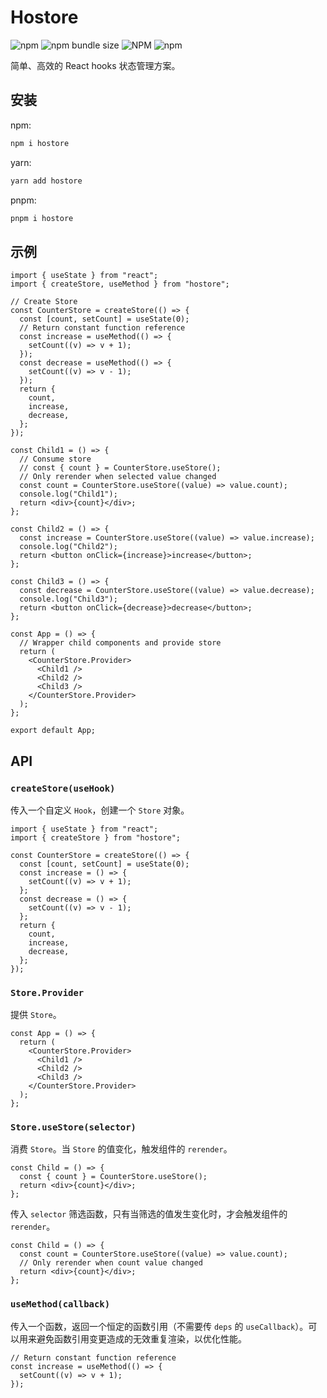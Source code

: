 # Hostore

![npm](https://img.shields.io/npm/v/hostore?style=flat-square)
![npm bundle size](https://img.shields.io/bundlephobia/minzip/hostore?style=flat-square)
![NPM](https://img.shields.io/npm/l/hostore?style=flat-square)
![npm](https://img.shields.io/npm/dy/hostore?style=flat-square)

简单、高效的 React hooks 状态管理方案。

## 安装

npm:

```bash
npm i hostore
```

yarn:

```bash
yarn add hostore
```

pnpm:

```bash
pnpm i hostore
```

## 示例

```tsx
import { useState } from "react";
import { createStore, useMethod } from "hostore";

// Create Store
const CounterStore = createStore(() => {
  const [count, setCount] = useState(0);
  // Return constant function reference
  const increase = useMethod(() => {
    setCount((v) => v + 1);
  });
  const decrease = useMethod(() => {
    setCount((v) => v - 1);
  });
  return {
    count,
    increase,
    decrease,
  };
});

const Child1 = () => {
  // Consume store
  // const { count } = CounterStore.useStore();
  // Only rerender when selected value changed
  const count = CounterStore.useStore((value) => value.count);
  console.log("Child1");
  return <div>{count}</div>;
};

const Child2 = () => {
  const increase = CounterStore.useStore((value) => value.increase);
  console.log("Child2");
  return <button onClick={increase}>increase</button>;
};

const Child3 = () => {
  const decrease = CounterStore.useStore((value) => value.decrease);
  console.log("Child3");
  return <button onClick={decrease}>decrease</button>;
};

const App = () => {
  // Wrapper child components and provide store
  return (
    <CounterStore.Provider>
      <Child1 />
      <Child2 />
      <Child3 />
    </CounterStore.Provider>
  );
};

export default App;
```

## API

### `createStore(useHook)`

传入一个自定义 `Hook`，创建一个 `Store` 对象。

```tsx
import { useState } from "react";
import { createStore } from "hostore";

const CounterStore = createStore(() => {
  const [count, setCount] = useState(0);
  const increase = () => {
    setCount((v) => v + 1);
  };
  const decrease = () => {
    setCount((v) => v - 1);
  };
  return {
    count,
    increase,
    decrease,
  };
});
```

### `Store.Provider`

提供 `Store`。

```tsx
const App = () => {
  return (
    <CounterStore.Provider>
      <Child1 />
      <Child2 />
      <Child3 />
    </CounterStore.Provider>
  );
};
```

### `Store.useStore(selector)`

消费 `Store`。当 `Store` 的值变化，触发组件的 `rerender`。

```tsx
const Child = () => {
  const { count } = CounterStore.useStore();
  return <div>{count}</div>;
};
```

传入 `selector` 筛选函数，只有当筛选的值发生变化时，才会触发组件的 `rerender`。

```tsx
const Child = () => {
  const count = CounterStore.useStore((value) => value.count);
  // Only rerender when count value changed
  return <div>{count}</div>;
};
```

### `useMethod(callback)`

传入一个函数，返回一个恒定的函数引用（不需要传 `deps` 的 `useCallback`）。可以用来避免函数引用变更造成的无效重复渲染，以优化性能。

```tsx
// Return constant function reference
const increase = useMethod(() => {
  setCount((v) => v + 1);
});
```
